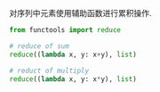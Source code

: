 对序列中元素使用辅助函数进行累积操作.


```python
from functools import reduce

# reduce of sum
reduce((lambda x, y: x+y), list)

# reduct of multiply
reduce((lambda x, y: x*y), list)
```
